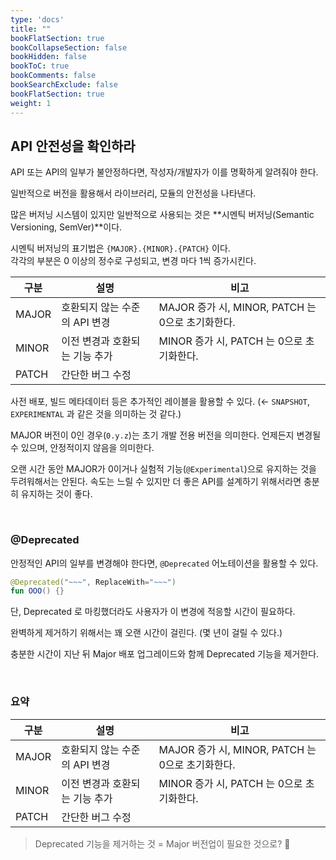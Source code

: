 ```yaml
---
type: 'docs'
title: ""
bookFlatSection: true
bookCollapseSection: false
bookHidden: false
bookToC: true
bookComments: false
bookSearchExclude: false
bookFlatSection: true
weight: 1
---
```


## API 안전성을 확인하라

API 또는 API의 일부가 불안정하다면, 작성자/개발자가 이를 명확하게 알려줘야 한다.

일반적으로 버전을 활용해서 라이브러리, 모듈의 안전성을 나타낸다. 

많은 버저닝 시스템이 있지만 일반적으로 사용되는 것은 **시멘틱 버저닝(Semantic Versioning, SemVer)**이다. 

시멘틱 버저닝의 표기법은 `{MAJOR}.{MINOR}.{PATCH}` 이다. <br>
각각의 부분은 0 이상의 정수로 구성되고, 변경 마다 1씩 증가시킨다.

|구분|설명|비고|
|-|-|-|
|MAJOR|호환되지 않는 수준의 API 변경|MAJOR 증가 시, MINOR, PATCH 는 0으로 초기화한다.|
|MINOR|이전 변경과 호환되는 기능 추가|MINOR 증가 시, PATCH 는 0으로 초기화한다.|
|PATCH|간단한 버그 수정||

사전 배포, 빌드 메타데이터 등은 추가적인 레이블을 활용할 수 있다. (← `SNAPSHOT`, `EXPERIMENTAL` 과 같은 것을 의미하는 것 같다.)

MAJOR 버전이 0인 경우(`0.y.z`)는 초기 개발 전용 버전을 의미한다. 언제든지 변경될 수 있으며, 안정적이지 않음을 의미한다.

오랜 시간 동안 MAJOR가 0이거나 실험적 기능(`@Experimental`)으로 유지하는 것을 두려워해서는 안된다. 속도는 느릴 수 있지만 더 좋은 API를 설계하기 위해서라면 충분히 유지하는 것이 좋다.

<br>

### @Deprecated

안정적인 API의 일부를 변경해야 한다면, `@Deprecated` 어노테이션을 활용할 수 있다.

```kotlin
@Deprecated("~~~", ReplaceWith="~~~")
fun OOO() {}
```

단, Deprecated 로 마킹했더라도 사용자가 이 변경에 적응할 시간이 필요하다.

완벽하게 제거하기 위해서는 꽤 오랜 시간이 걸린다. (몇 년이 걸릴 수 있다.)

충분한 시간이 지난 뒤 Major 배포 업그레이드와 함께 Deprecated 기능을 제거한다.

<br>

### 요약

|구분|설명|비고|
|-|-|-|
|MAJOR|호환되지 않는 수준의 API 변경|MAJOR 증가 시, MINOR, PATCH 는 0으로 초기화한다.|
|MINOR|이전 변경과 호환되는 기능 추가|MINOR 증가 시, PATCH 는 0으로 초기화한다.|
|PATCH|간단한 버그 수정||

> Deprecated 기능을 제거하는 것 = Major 버전업이 필요한 것으로? :thinking: